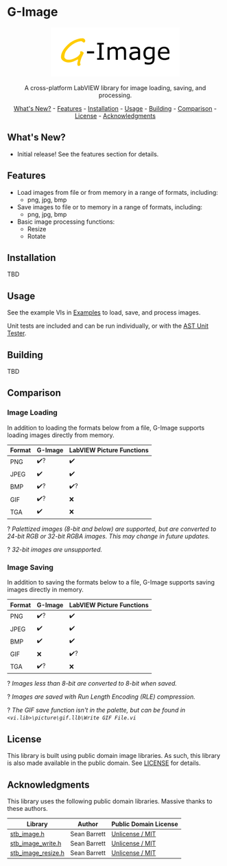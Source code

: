 # G-Image
<p align="center">
  <img width="300" height="115" src="images/g-image-logo.png">
</p>
<p align="center">
A cross-platform LabVIEW library for image loading, saving, and processing.
</p>

<p align="center">
    <a href="#whats-new">What's New?</a> -
    <a href="#features">Features</a> -
    <a href="#installation">Installation</a> -
    <a href="#usage">Usage</a> -
	<a href="#building">Building</a> -
	<a href="#comparison">Comparison</a> - 
	<a href="#license">License</a> - 
	<a href="#acknowledgments">Acknowledgments</a>
</p>

## <a id="whats-new"></a>What's New?
* Initial release! See the features section for details.

## <a id="features"></a>Features
* Load images from file or from memory in a range of formats, including:
    * png, jpg, bmp
* Save images to file or to memory in a range of formats, including:
    * png, jpg, bmp
* Basic image processing functions:
    * Resize
    * Rotate

## <a id="installation"></a>Installation
TBD

## <a id="usage"></a>Usage
See the example VIs in [Examples](src/LabVIEW/G-Image/Examples) to load, save, and process images.

Unit tests are included and can be run individually, or with the [AST Unit Tester](https://www.autosofttech.net/documents/ast-unit-tester).

## <a id="building"></a>Building
TBD

## <a id="comparison"></a>Comparison
### Image Loading
In addition to loading the formats below from a file, G-Image supports loading images directly from memory.

Format          | G-Image             | LabVIEW Picture Functions
----------------|---------------------|--------------------
PNG             | :heavy_check_mark:? | :heavy_check_mark:
JPEG            | :heavy_check_mark:  | :heavy_check_mark:
BMP             | :heavy_check_mark:? | :heavy_check_mark:?
GIF             | :heavy_check_mark:? | :x:
TGA             | :heavy_check_mark:  | :x:

? *Palettized images (8-bit and below) are supported, but are converted to 24-bit RGB or 32-bit RGBA images. This may change in future updates.*

? *32-bit images are unsupported.*

### Image Saving
In addition to saving the formats below to a file, G-Image supports saving images directly in memory.

Format          | G-Image             | LabVIEW Picture Functions
----------------|---------------------|--------------------
PNG             | :heavy_check_mark:? | :heavy_check_mark:
JPEG            | :heavy_check_mark:  | :heavy_check_mark:
BMP             | :heavy_check_mark:  | :heavy_check_mark:
GIF             | :x:                 | :heavy_check_mark:?
TGA             | :heavy_check_mark:? | :x:

? *Images less than 8-bit are converted to 8-bit when saved.*

? *Images are saved with Run Length Encoding (RLE) compression.*

? *The GIF save function isn't in the palette, but can be found in `<vi.lib>\picture\gif.llb\Write GIF File.vi`*

## <a id="license"></a>License
This library is built using public domain image libraries. As such, this library is also made available in the public domain. See [LICENSE](LICENSE) for details.

## <a id="acknowledgments"></a>Acknowledgments
This library uses the following public domain libraries. Massive thanks to these authors.

Library | Author | Public Domain License
--------|--------|----------------------
[stb_image.h](https://github.com/nothings/stb) | Sean Barrett | [Unlicense / MIT](https://github.com/nothings/stb/blob/master/LICENSE)
[stb_image_write.h](https://github.com/nothings/stb) | Sean Barrett | [Unlicense / MIT](https://github.com/nothings/stb/blob/master/LICENSE)
[stb_image_resize.h](https://github.com/nothings/stb) | Sean Barrett | [Unlicense / MIT](https://github.com/nothings/stb/blob/master/LICENSE)
